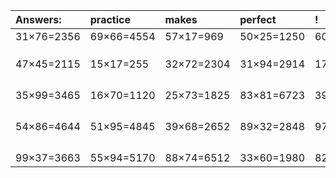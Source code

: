 | Answers: | practice | makes | perfect | ! |
| :--- | :--- | :--- | :--- | :--- |
| 31×76=2356 | 69×66=4554 | 57×17=969 | 50×25=1250 | 60×19=1140 | 
|   |   |   |   |   | 
|   |   |   |   |   | 
|   |   |   |   |   | 
| 47×45=2115 | 15×17=255 | 32×72=2304 | 31×94=2914 | 17×64=1088 | 
|   |   |   |   |   | 
|   |   |   |   |   | 
|   |   |   |   |   | 
|   |   |   |   |   | 
| 35×99=3465 | 16×70=1120 | 25×73=1825 | 83×81=6723 | 39×89=3471 | 
|   |   |   |   |   | 
|   |   |   |   |   | 
|   |   |   |   |   | 
|   |   |   |   |   | 
| 54×86=4644 | 51×95=4845 | 39×68=2652 | 89×32=2848 | 97×13=1261 | 
|   |   |   |   |   | 
|   |   |   |   |   | 
|   |   |   |   |   | 
|   |   |   |   |   | 
| 99×37=3663 | 55×94=5170 | 88×74=6512 | 33×60=1980 | 82×78=6396 | 
